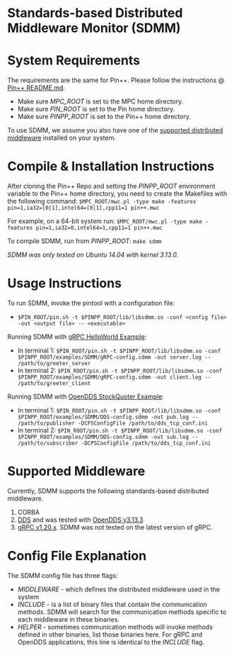 # Standards-based Distributed Middleware Monitor (SDMM)

# System Requirements
The requirements are the same for Pin++. Please follow the instructions @ [Pin++ README.md](https://github.iu.edu/SEDS/PinPP/blob/master/README.md).

* Make sure *MPC_ROOT* is set to the MPC home directory.
* Make sure *PIN_ROOT* is set to the Pin home directory.
* Make sure *PINPP_ROOT* is set to the Pin++ home directory.

To use SDMM, we assume you also have one of the [supported distributed middleware](#Supported-Middleware) installed on your system.

# Compile & Installation Instructions
After cloning the Pin++ Repo and setting the *PINPP_ROOT* environment variable to
the Pin++ home directory, you need to create the Makefiles with the following command:
`$MPC_ROOT/mwc.pl -type make -features pin=1,ia32=[0|1],intel64=[0|1],cpp11=1 pin++.mwc`

For example, on a 64-bit system run: `$MPC_ROOT/mwc.pl -type make -features pin=1,ia32=0,intel64=1,cpp11=1 pin++.mwc`

To compile SDMM, run from *PINPP_ROOT*: `make sdmm`

_SDMM was only tested on Ubuntu 14.04 with kernel 3.13.0._

# Usage Instructions
To run SDMM, invoke the pintool with a configuration file:
* `$PIN_ROOT/pin.sh -t $PINPP_ROOT/lib/libsdmm.so -conf <config file> -out <output file> -- <executable>`

Running SDMM with [gRPC HelloWorld Example](https://github.com/grpc/grpc/tree/master/examples/cpp/helloworld):
* In terminal 1: `$PIN_ROOT/pin.sh -t $PINPP_ROOT/lib/libsdmm.so -conf $PINPP_ROOT/examples/SDMM/gRPC-config.sdmm -out server.log -- /path/to/greeter_server`
* In terminal 2: `$PIN_ROOT/pin.sh -t $PINPP_ROOT/lib/libsdmm.so -conf $PINPP_ROOT/examples/SDMM/gRPC-config.sdmm -out client.log -- /path/to/greeter_client`

Running SDMM with [OpenDDS StockQuoter Example](https://github.com/objectcomputing/OpenDDS/tree/master/examples/DCPS/IntroductionToOpenDDS):
* In terminal 1: `$PIN_ROOT/pin.sh -t $PINPP_ROOT/lib/libsdmm.so -conf $PINPP_ROOT/examples/SDMM/DDS-config.sdmm -out pub.log -- /path/to/publisher -DCPSConfigFile /path/to/dds_tcp_conf.ini`
* In terminal 2: `$PIN_ROOT/pin.sh -t $PINPP_ROOT/lib/libsdmm.so -conf $PINPP_ROOT/examples/SDMM/DDS-config.sdmm -out sub.log -- /path/to/subscriber -DCPSConfigFile /path/to/dds_tcp_conf.ini`

# Supported Middleware
Currently, SDMM supports the following standards-based distributed middleware.
1. CORBA
2. [DDS](https://www.omg.org/spec/DDS/1.4/PDF) and was tested with [OpenDDS v3.13.3](https://opendds.org/)
3. [gRPC v1.20.x](https://github.com/grpc/grpc/tree/v1.20.x). SDMM was not tested on the latest version of gRPC.

# Config File Explanation
The SDMM config file has three flags:
* *MIDDLEWARE* - which defines the distributed middleware used in the system
* *INCLUDE* - is a list of binary files that contain the communication methods. SDMM will search for the communication methods specific to each middleware in these binaries.
* *HELPER* - sometimes communication methods will invoke methods defined in other binaries, list those binaries here. For gRPC and OpenDDS applications, this line is identical to the *INCLUDE* flag.